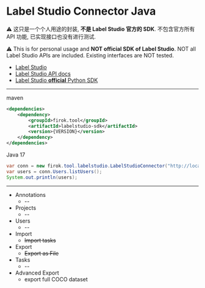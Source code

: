 # Label Studio Connector Java

⚠ 这只是一个个人用途的封装, **不是 Label Studio 官方的 SDK**.
不包含官方所有 API 功能, 已实现接口也没有进行测试.

⚠ This is for personal usage and **NOT official SDK of Label Studio**.
NOT all Label Studio APIs are included. Existing interfaces are NOT tested.

* [Label Studio](https://labelstud.io/)
* [Label Studio API docs](https://labelstud.io/api)
* [Label Studio **official** Python SDK](https://github.com/heartexlabs/label-studio-sdk)

----

maven

```xml
<dependencies>
    <dependency>
        <groupId>firok.tool</groupId>
        <artifactId>labelstudio-sdk</artifactId>
        <version>{VERSION}</version>
    </dependency>
</dependencies>
```

Java 17

```java
var conn = new firok.tool.labelstudio.LabelStudioConnector("http://localhost:8080", "token123");
var users = conn.Users.listUsers();
System.out.println(users);
```

----

* Annotations
  * --
* Projects
  * --
* Users
  * --
* Import
  * ~~Import tasks~~
* Export
  * ~~Export as File~~
* Tasks
  * --
* Advanced Export
  * export full COCO dataset
